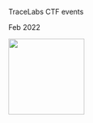 <!--
**Drk51d3/Drk51d3** is a ✨ _special_ ✨ repository because its `README.md` (this file) appears on your GitHub profile

🔭 I head up the Cybersecurity Consulting team at JT 
🌱 I’m always learning new things and constantly pushing myself into new areas
👯 I’m really interested in OSINT, Threat Intelligence, Red Teaming
😄 I setup the Cyber Academy to teach offensive cybersecurity to 14 - 17 year old students in the Channel Island's
💬 Ask me about anything!
📫 How to reach me: 
      Twitter - @johnebridge
      Discord - @Drk51d3
⚡ Fun fact: Outside of Cybersecurity, I am a massive Pompey and motoGP fan, I have a home made pub in my back garden and hobbies include Laser cutting / burning crafts
-->
TraceLabs CTF events

Feb 2022 

<img src="https://camo.githubusercontent.com/6dad512e8db79f10e50b2ddb9df6c9a000971a393514b8c5f41115766f9ac482/68747470733a2f2f6d656469612e63612e62616467722e636f6d2f75706c6f6164732f6261646765732f35313331306437352d333232332d343433362d393038382d3862376239613733306663362e706e67" data-canonical-src="https://media.ca.badgr.com/uploads/badges/51310d75-3223-4436-9088-8b7b9a730fc6.png" style="max-width: 100%;" width="150" height="150" align="left">


